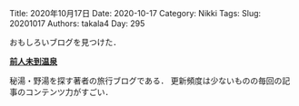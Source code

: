 ﻿Title: 2020年10月17日
Date: 2020-10-17
Category: Nikki
Tags: 
Slug: 20201017
Authors: takala4
Day: 295




おもしろいブログを見つけた．



**[前人未到温泉](https://tori-kara.hatenablog.com/)**




秘湯・野湯を探す著者の旅行ブログである．
更新頻度は少ないものの毎回の記事のコンテンツ力がすごい．

